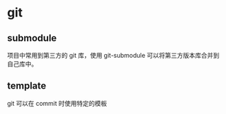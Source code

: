 # git 

## submodule

项目中常用到第三方的 git 库，使用 git-submodule 可以将第三方版本库合并到自己库中。

## template

git 可以在 commit 时使用特定的模板